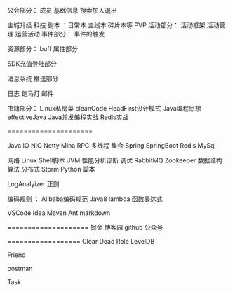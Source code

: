 公会部分：
	成员
	基础信息
	搜索加入退出
	
主城升级 科技
副本 ：日常本 主线本 碎片本等 PVP
活动部分：
	活动框架
	活动管理
	运营活动
事件部分：
	事件的触发
	
资源部分：
buff 属性部分

SDK充值登陆部分

消息系统 推送部分

日志 跑马灯 邮件




书籍部分：
Linux私房菜
cleanCode
HeadFirst设计模式
Java编程思想
effectiveJava
Java并发编程实战
Redis实战

=====================

Java 
    IO NIO Netty Mina RPC 多线程 集合
Spring
SpringBoot
Redis
MySql

网络
Linux Shell脚本
JVM 
性能分析诊断 调优 
RabbitMQ
Zookeeper
数据结构 算法
分布式
Storm
Python 脚本

LogAnalyizer 正则


编码规则 ： Alibaba编码规范
Java8 lambda 函数表达式

VSCode Idea
Maven  Ant
markdown


====================
掘金
博客园
github
公众号

==================
Clear Dead Role
LevelDB

Friend


postman

Task
